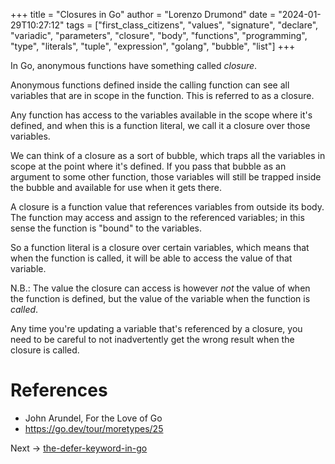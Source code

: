+++
title = "Closures in Go"
author = "Lorenzo Drumond"
date = "2024-01-29T10:27:12"
tags = ["first_class_citizens",  "values",  "signature",  "declare",  "variadic",  "parameters",  "closure",  "body",  "functions",  "programming",  "type",  "literals",  "tuple",  "expression",  "golang",  "bubble",  "list"]
+++


In Go, anonymous functions have something called _closure_.

Anonymous functions defined inside the calling function can see all variables that are in scope in the function. This is referred to as a closure.

Any function has access to the variables available in the scope where it's defined, and when this is a function literal, we call it a closure over those variables.

We can think of a closure as a sort of bubble, which traps all the variables in scope at the point where it's defined. If you pass that bubble as an argument to some other function, those variables will still be trapped inside the bubble and available for use when it gets there.

A closure is a function value that references variables from outside its body. The function may access and assign to the referenced variables; in this sense the function is "bound" to the variables.

So a function literal is a closure over certain variables, which means that when the function is called, it will be able to access the value of that variable.

N.B.: The value the closure can access is however _not_ the value of when the function is defined, but the value of the variable when the function is _called_.

Any time you're updating a variable that's referenced by a closure, you need to be careful to not inadvertently get the wrong result when the closure is called.

# References
- John Arundel, For the Love of Go
- https://go.dev/tour/moretypes/25

Next -> [the-defer-keyword-in-go](/wiki/the-defer-keyword-in-go/)
